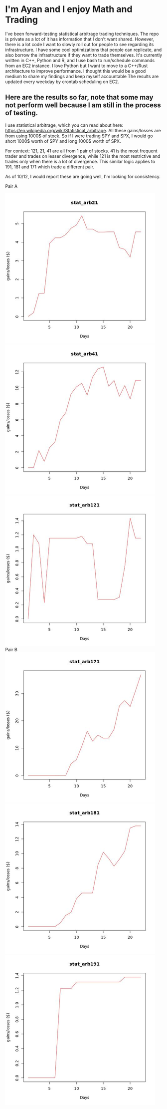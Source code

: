 # I'm Ayan and I enjoy Math and Trading
I've been forward-testing statistical arbitrage trading techniques. The repo is private as a lot of it has information that I don't want shared. However, there is a lot code I want to slowly roll out for people to see regarding its infrastructure. I have some cool optimizations that people can replicate, and also borrow the infrastructure if they want to trade themselves. It's currently written in C++, Python and R, and I use bash to run/schedule commands from an EC2 instance. I love Python but I want to move to a C++/Rust architecture to improve performance. I thought this would be a good medium to share my findings and keep myself accountable
The results are updated every weekday by crontab scheduling on EC2.

## Here are the results so far, note that some may not perform well because I am still in the process of testing.

I use statistical arbitrage, which you can read about here: https://en.wikipedia.org/wiki/Statistical_arbitrage. All these gains/losses are from using 1000$ of stock. So if I were trading SPY and SPX, I would go short 1000$ worth of SPY and long 1000$ worth of SPX.

For context:
121, 21, 41 are all from 1 pair of stocks. 41 is the most frequent trader and trades on lesser divergence, while 121 is the most restrictive and trades only when there is a lot of divergence. This similar logic applies to 191, 181 and 171 which trade a different pair.

As of 10/12, I would report these are going well, I'm looking for consistency.
    

<a>Pair A</a>
<div>
<img src="./imgs/stat_arb21.jpg"/>
<img src="./imgs/stat_arb41.jpg"/>
<img src="./imgs/stat_arb121.jpg"/>
<a>Pair B</a>
<img src="./imgs/stat_arb171.jpg"/>
<img src="./imgs/stat_arb181.jpg"/>
<img src="./imgs/stat_arb191.jpg"/>
</div>
